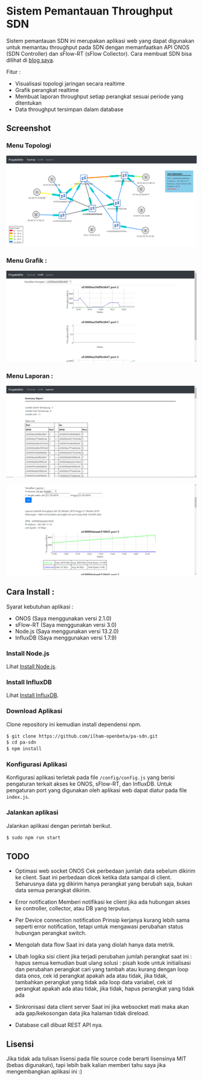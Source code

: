# Sistem Pemantauan Throughput SDN
Sistem pemantauan SDN ini merupakan aplikasi web yang dapat digunakan untuk memantau throughput pada SDN dengan memanfaatkan API ONOS (SDN Controller) dan sFlow-RT (sFlow Collector). Cara membuat SDN bisa dilihat di [blog saya](https://rearm.blogspot.com/).

Fitur :
- Visualisasi topologi jaringan secara realtime
- Grafik perangkat realtime
- Membuat laporan throughput setiap perangkat sesuai periode yang ditentukan
- Data throughput tersimpan dalam database

## Screenshot
### Menu Topologi
[![topologi](https://github.com/ilham-openbeta/pa-sdn/raw/master/screenshot/topo%20app.png)](https://github.com/ilham-openbeta/pa-sdn/raw/master/screenshot/topo%20app.png)

### Menu Grafik :
[![grafik](https://github.com/ilham-openbeta/pa-sdn/raw/master/screenshot/grafik%20app.png)](https://github.com/ilham-openbeta/pa-sdn/raw/master/screenshot/grafik%20app.png)

### Menu Laporan :
[![laporan 1](https://github.com/ilham-openbeta/pa-sdn/raw/master/screenshot/lapor%201.png)](https://github.com/ilham-openbeta/pa-sdn/raw/master/screenshot/lapor%201.png)

[![laporan 2](https://github.com/ilham-openbeta/pa-sdn/raw/master/screenshot/lapor%202.png)](https://github.com/ilham-openbeta/pa-sdn/raw/master/screenshot/lapor%202.png)

## Cara Install :

Syarat kebutuhan aplikasi :
- ONOS (Saya menggunakan versi 2.1.0)
- sFlow-RT (Saya menggunakan versi 3.0)
- Node.js (Saya menggunakan versi 13.2.0)
- InfluxDB (Saya menggunakan versi 1.7.9)

### Install Node.js
Lihat [Install Node.js](https://github.com/nodesource/distributions/blob/master/README.md).

### Install InfluxDB
Lihat [Install InfluxDB](https://docs.influxdata.com/influxdb/v1.7/introduction/installation/).

### Download Aplikasi
Clone repository ini kemudian install dependensi npm.
```sh
$ git clone https://github.com/ilham-openbeta/pa-sdn.git
$ cd pa-sdn
$ npm install
```

### Konfigurasi Aplikasi
Konfigurasi aplikasi terletak pada file `/config/config.js` yang berisi pengaturan terkait akses ke ONOS, sFlow-RT, dan InfluxDB. Untuk pengaturan port yang digunakan oleh aplikasi web dapat diatur pada file `index.js`.

### Jalankan aplikasi
Jalankan aplikasi dengan perintah berikut.
```sh
$ sudo npm run start
```

## TODO
- Optimasi web socket ONOS
Cek perbedaan jumlah data sebelum dikirim ke client. Saat ini perbedaan dicek ketika data sampai di client. Seharusnya data yg dikirim hanya perangkat yang berubah saja, bukan data semua perangkat dikirim.

- Error notification
Memberi notifikasi ke client jika ada hubungan akses ke controller, collector, atau DB yang terputus.

- Per Device connection notification
Prinsip kerjanya kurang lebih sama seperti error notification, tetapi untuk mengawasi perubahan status hubungan perangkat switch.

- Mengolah data flow
Saat ini data yang diolah hanya data metrik.

- Ubah logika sisi client jika terjadi perubahan jumlah perangkat
saat ini :
hapus semua kemudian buat ulang
solusi :
pisah kode untuk initialisasi dan perubahan perangkat
cari yang tambah atau kurang dengan
loop data onos, cek id perangkat apakah ada atau tidak, 
jika tidak, tambahkan perangkat yang tidak ada
loop data variabel, cek id perangkat apakah ada atau tidak, 
jika tidak, hapus perangkat yang tidak ada

- Sinkronisasi data client server
Saat ini jika websocket mati maka akan ada gap/kekosongan data jika halaman tidak direload.

- Database call dibuat REST API nya.

## Lisensi
Jika tidak ada tulisan lisensi pada file source code berarti lisensinya MIT (bebas digunakan), tapi lebih baik kalian memberi tahu saya jika mengembangkan aplikasi ini :)
